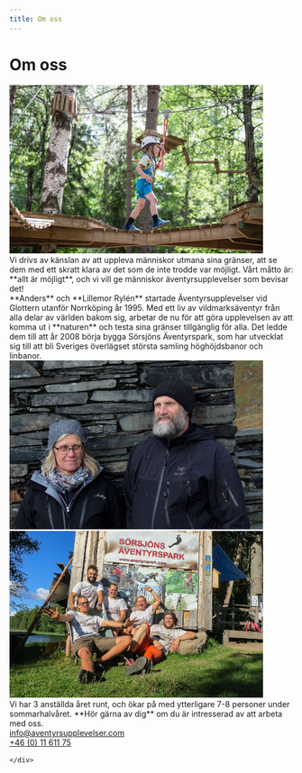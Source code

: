 ```yaml
---
title: Om oss
---
```


<h1>
  Om oss
</h1>

<div id="omosscontainer">
  

<div class="omossavsnitt">

 <div class="omsossbild"> 
     <img src="/images/beslutsamhet.jpg" width="450px">
 </div>
 <div class="omosstext" markdown="1">
 Vi drivs av känslan av att uppleva människor utmana sina gränser, att se dem med ett skratt klara av det som de inte trodde var möjligt. Vårt måtto är: **allt är möjligt**, och vi vill ge människor äventyrsupplevelser som bevisar det! 
 </div>
</div>
 <div class="omossavsnitt">
  
  <div class="omosstext" markdown="1">
**Anders** och **Lillemor Rylén** startade Äventyrsupplevelser vid Glottern utanför Norrköping år 1995. Med ett liv av vildmarksäventyr från alla delar av världen bakom sig, arbetar de nu för att göra upplevelsen av att komma ut i **naturen** och testa sina gränser tillgänglig för alla. Det ledde dem till att år 2008 börja bygga Sörsjöns Äventyrspark, som har utvecklat sig till att bli Sveriges överlägset största samling höghöjdsbanor och linbanor. 
</div>
  <div class="omsossbild">
  <img src="/images/andersochlillen.jpg" width="450px">
  </div>
</div>

<div class="omossavsnitt">
    <div class="omsossbild">
        <img src="/images/employees.jpg" width="450px">
    </div>
<div class="omosstext" markdown="1">
Vi har 3 anställda året runt, och ökar på med ytterligare 7-8 personer under sommarhalvåret. **Hör gärna av dig** om du är intresserad av att arbeta med oss. 
   <div class="kontaktknappar">
  
  <div><a href="mailto:info@aventyrsupplevelser.com" class="omosskontakt">info@aventyrsupplevelser.com</a></div>
  <div><a href="tel:+461161175" class="omosskontakt">+46 (0) 11 611 75</a></div>
  
    </div>
</div>
  
  </div>
   

  
 </div>
   
